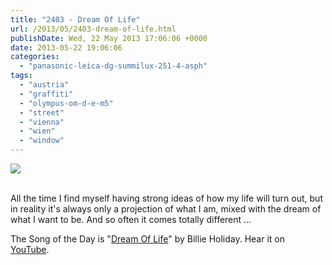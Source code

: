 ```yaml
---
title: "2403 - Dream Of Life"
url: /2013/05/2403-dream-of-life.html
publishDate: Wed, 22 May 2013 17:06:06 +0000
date: 2013-05-22 19:06:06
categories: 
  - "panasonic-leica-dg-summilux-251-4-asph"
tags: 
  - "austria"
  - "graffiti"
  - "olympus-om-d-e-m5"
  - "street"
  - "vienna"
  - "wien"
  - "window"
---
```

<div class="container">
<div class="center"><a target="_blank" href="https://d25zfm9zpd7gm5.cloudfront.net/1200x1200/2013/20130513_095138_lr.jpg"><img src="https://d25zfm9zpd7gm5.cloudfront.net/0600x0600/2013/20130513_095138_lr.jpg" /></a></div>
</div>
<br />

All the time I find myself having strong ideas of how my life will turn out, but in reality it's always only a projection of what I am, mixed with the dream of what I want to be. And so often it comes totally different ...

 The Song of the Day is "<a href="http://www.lyricsmode.com/lyrics/b/billie_holiday/dream_of_life.html" target="_blank">Dream Of Life</a>" by Billie Holiday. Hear it on <a href="http://www.youtube.com/watch?v=qW4PnLKohgI" target="_blank">YouTube</a>.
